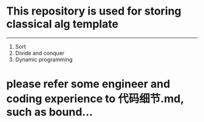 # This repository is used for storing classical alg template
----------------------------------------------------
1. Sort
2. Divide and conquer
3. Dynamic programming

# please refer some engineer and coding experience to 代码细节.md, such as bound...
